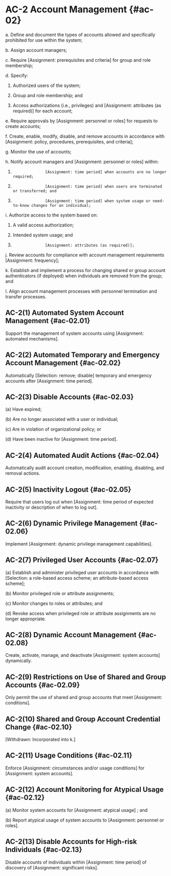 # AC-2 Account Management {#ac-02}

a. Define and document the types of accounts allowed and specifically prohibited for use within the system;

b. Assign account managers;

c. Require [Assignment: prerequisites and criteria] for group and role membership;

d. Specify:

1. Authorized users of the system;

2. Group and role membership; and

3. Access authorizations (i.e., privileges) and [Assignment: attributes (as required)] for each account;

e. Require approvals by [Assignment: personnel or roles] for requests to create accounts;

f. Create, enable, modify, disable, and remove accounts in accordance with [Assignment: policy, procedures, prerequisites, and criteria];

g. Monitor the use of accounts;

h. Notify account managers and [Assignment: personnel or roles] within:

1. 
                     [Assignment: time period] when accounts are no longer required;

2. 
                     [Assignment: time period] when users are terminated or transferred; and

3. 
                     [Assignment: time period] when system usage or need-to-know changes for an individual;

i. Authorize access to the system based on:

1. A valid access authorization;

2. Intended system usage; and

3. 
                     [Assignment: attributes (as required)];

j. Review accounts for compliance with account management requirements [Assignment: frequency];

k. Establish and implement a process for changing shared or group account authenticators (if deployed) when individuals are removed from the group; and

l. Align account management processes with personnel termination and transfer processes.

## AC-2(1) Automated System Account Management {#ac-02.01}

Support the management of system accounts using [Assignment: automated mechanisms].

## AC-2(2) Automated Temporary and Emergency Account Management {#ac-02.02}

Automatically [Selection: remove; disable] temporary and emergency accounts after [Assignment: time period].

## AC-2(3) Disable Accounts {#ac-02.03}

(a) Have expired;

(b) Are no longer associated with a user or individual;

(c) Are in violation of organizational policy; or

(d) Have been inactive for [Assignment: time period].

## AC-2(4) Automated Audit Actions {#ac-02.04}

Automatically audit account creation, modification, enabling, disabling, and removal actions.

## AC-2(5) Inactivity Logout {#ac-02.05}

Require that users log out when [Assignment: time period of expected inactivity or description of when to log out].

## AC-2(6) Dynamic Privilege Management {#ac-02.06}

Implement [Assignment: dynamic privilege management capabilities].

## AC-2(7) Privileged User Accounts {#ac-02.07}

(a) Establish and administer privileged user accounts in accordance with [Selection: a role-based access scheme; an attribute-based access scheme];

(b) Monitor privileged role or attribute assignments;

(c) Monitor changes to roles or attributes; and

(d) Revoke access when privileged role or attribute assignments are no longer appropriate.

## AC-2(8) Dynamic Account Management {#ac-02.08}

Create, activate, manage, and deactivate [Assignment: system accounts] dynamically.

## AC-2(9) Restrictions on Use of Shared and Group Accounts {#ac-02.09}

Only permit the use of shared and group accounts that meet [Assignment: conditions].

## AC-2(10) Shared and Group Account Credential Change {#ac-02.10}

[Withdrawn: Incorporated into k.]

## AC-2(11) Usage Conditions {#ac-02.11}

Enforce [Assignment: circumstances and/or usage conditions] for [Assignment: system accounts].

## AC-2(12) Account Monitoring for Atypical Usage {#ac-02.12}

(a) Monitor system accounts for [Assignment: atypical usage] ; and

(b) Report atypical usage of system accounts to [Assignment: personnel or roles].

## AC-2(13) Disable Accounts for High-risk Individuals {#ac-02.13}

Disable accounts of individuals within [Assignment: time period] of discovery of [Assignment: significant risks].

